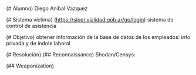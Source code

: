 (# Alumno) Diego Anibal Vazquez

(# Sistema víctima) (https://siper.vialidad.gob.ar/go/login) sistema de control de asistencia

(# Objetivo) obtener información de la base de datos de los empleados: info privada y de indole laboral

(# Resolución)
(## Reconnaissance)
Shodan/Censys:





(## Weaponization)

